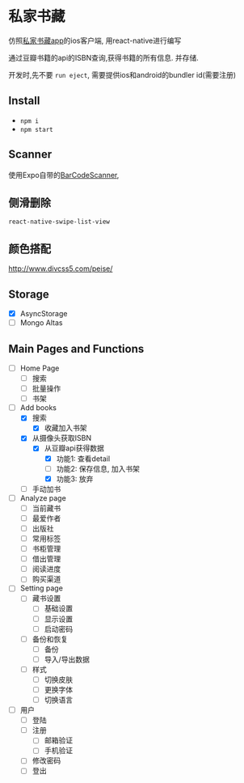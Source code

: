 # 私家书藏

仿照[私家书藏app](https://github.com/magaofei/bookCollection)的ios客户端, 用react-native进行编写

通过豆瓣书籍的api的ISBN查询,获得书籍的所有信息. 并存储.

开发时,先不要 `run eject`, 需要提供ios和android的bundler id(需要注册)

## Install
- `npm i`
- `npm start`

## Scanner
使用Expo自带的[BarCodeScanner](https://docs.expo.io/versions/latest/sdk/bar-code-scanner.md),

## 侧滑删除
`react-native-swipe-list-view`

## 颜色搭配
http://www.divcss5.com/peise/

## Storage
- [x] AsyncStorage
- [ ] Mongo Altas

## Main Pages and Functions

- [ ] Home Page
  - [ ] 搜索
  - [ ] 批量操作
  - [ ] 书架
- [ ] Add books
  - [x] 搜索
    - [x] 收藏加入书架 
  - [x] 从摄像头获取ISBN
    - [x] 从豆瓣api获得数据
      - [x] 功能1: 查看detail
      - [ ] 功能2: 保存信息, 加入书架
      - [x] 功能3: 放弃
  - [ ] 手动加书
- [ ] Analyze page
  - [ ] 当前藏书
  - [ ] 最爱作者
  - [ ] 出版社
  - [ ] 常用标签
  - [ ] 书柜管理
  - [ ] 借出管理
  - [ ] 阅读进度
  - [ ] 购买渠道
- [ ] Setting page
  - [ ] 藏书设置
    - [ ] 基础设置
    - [ ] 显示设置
    - [ ] 启动密码
  - [ ] 备份和恢复
    - [ ] 备份
    - [ ] 导入/导出数据
  - [ ] 样式
    - [ ] 切换皮肤
    - [ ] 更换字体
    - [ ] 切换语言

- [ ] 用户
  - [ ] 登陆
  - [ ] 注册
    - [ ] 邮箱验证
    - [ ] 手机验证
  - [ ] 修改密码
  - [ ] 登出 